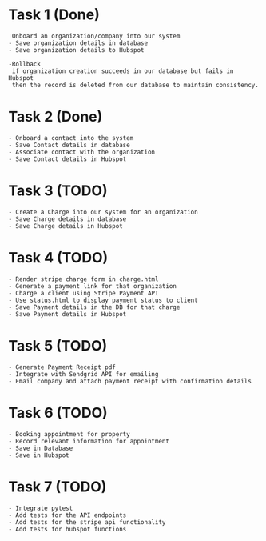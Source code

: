 # Task 1 (Done)

     Onboard an organization/company into our system
    - Save organization details in database
    - Save organization details to Hubspot
    
    -Rollback
     if organization creation succeeds in our database but fails in Hubspot
     then the record is deleted from our database to maintain consistency.
    
# Task 2 (Done)

    - Onboard a contact into the system
    - Save Contact details in database
    - Associate contact with the organization
    - Save Contact details in Hubspot

# Task 3 (TODO)

    - Create a Charge into our system for an organization
    - Save Charge details in database
    - Save Charge details in Hubspot

# Task 4 (TODO)

    - Render stripe charge form in charge.html
    - Generate a payment link for that organization
    - Charge a client using Stripe Payment API
    - Use status.html to display payment status to client
    - Save Payment details in the DB for that charge
    - Save Payment details in Hubspot

# Task 5 (TODO)
    
    - Generate Payment Receipt pdf
    - Integrate with Sendgrid API for emailing
    - Email company and attach payment receipt with confirmation details

# Task 6 (TODO)

    - Booking appointment for property 
    - Record relevant information for appointment
    - Save in Database
    - Save in Hubspot


# Task 7 (TODO)

    - Integrate pytest
    - Add tests for the API endpoints
    - Add tests for the stripe api functionality
    - Add tests for hubspot functions